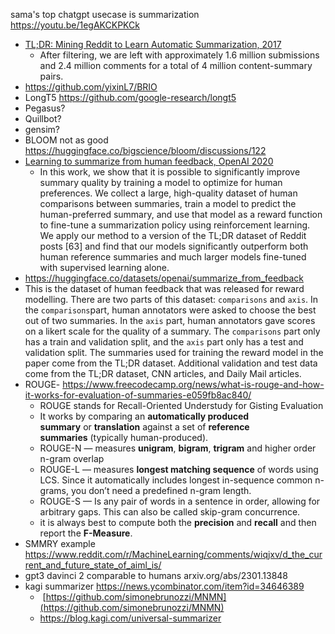 
sama's top chatgpt usecase is summarization
https://youtu.be/1egAKCKPKCk


- [TL;DR: Mining Reddit to Learn Automatic Summarization, 2017](https://aclanthology.org/W17-4508.pdf)
	- After filtering, we are left with approximately 1.6 million submissions and 2.4 million comments for a total of 4 million content-summary pairs.
- https://github.com/yixinL7/BRIO 
- LongT5 https://github.com/google-research/longt5
- Pegasus?
- Quillbot?
- gensim?
- BLOOM not as good https://huggingface.co/bigscience/bloom/discussions/122
- [Learning to summarize from human feedback, OpenAI 2020](https://proceedings.neurips.cc/paper/2020/file/1f89885d556929e98d3ef9b86448f951-Paper.pdf)
	- In this work, we show that it is possible to significantly improve summary quality by training a model to optimize for human preferences. We collect a large, high-quality dataset of human comparisons between summaries, train a model to predict the human-preferred summary, and use that model as a reward function to fine-tune a summarization policy using reinforcement learning. We apply our method to a version of the TL;DR dataset of Reddit posts [63] and find that our models significantly outperform both human reference summaries and much larger models fine-tuned with supervised learning alone.
- https://huggingface.co/datasets/openai/summarize_from_feedback
- This is the dataset of human feedback that was released for reward modelling. There are two parts of this dataset: `comparisons` and `axis`. In the `comparisons`part, human annotators were asked to choose the best out of two summaries. In the `axis` part, human annotators gave scores on a likert scale for the quality of a summary. The `comparisons` part only has a train and validation split, and the `axis` part only has a test and validation split. The summaries used for training the reward model in the paper come from the TL;DR dataset. Additional validation and test data come from the TL;DR dataset, CNN articles, and Daily Mail articles.
- ROUGE- https://www.freecodecamp.org/news/what-is-rouge-and-how-it-works-for-evaluation-of-summaries-e059fb8ac840/
	- ROUGE stands for Recall-Oriented Understudy for Gisting Evaluation
	- It works by comparing an **automatically produced summary** or **translation** against a set of **reference summaries** (typically human-produced).
	- ROUGE-N — measures **unigram**, **bigram**, **trigram** and higher order n-gram overlap
	- ROUGE-L — measures **longest matching sequence** of words using LCS. Since it automatically includes longest in-sequence common n-grams, you don’t need a predefined n-gram length.
	-   ROUGE-S — Is any pair of words in a sentence in order, allowing for arbitrary gaps. This can also be called skip-gram concurrence.
	- it is always best to compute both the **precision** and **recall** and then report the **F-Measure**.
- SMMRY example https://www.reddit.com/r/MachineLearning/comments/wiqjxv/d_the_current_and_future_state_of_aiml_is/
- gpt3 davinci 2 comparable to humans arxiv.org/abs/2301.13848
- kagi summarizer https://news.ycombinator.com/item?id=34646389
	-  [https://github.com/simonebrunozzi/MNMN](https://github.com/simonebrunozzi/MNMN)
	- https://blog.kagi.com/universal-summarizer